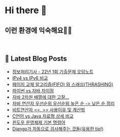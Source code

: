 # Hi there 👋

## 이런 환경에 익숙해요✍🏼

<p>
  <img alt="" src="https://img.shields.io/badge/SpringBoot-6DB33F?style=flat&logo=SpringBoot&logoColor=white"/>
  <img alt="" src="https://img.shields.io/badge/MySQL-4479A1?style=flat-square&logo=MySQL&logoColor=white"/>
  <img alt="" src= "https://img.shields.io/badge/Java-007396?style=flat-square&logo=Java&logoColor=white"/> 
  <img alt="" src= "https://img.shields.io/badge/JavaScript-F7DF1E?style=flat-square&logo=JavaScript&logoColor=white"/> 
</p>

## 📕 Latest Blog Posts

<ul><li><a href='https://howtomakecode.tistory.com/entry/%EC%A0%95%EB%B3%B4%EC%B2%98%EB%A6%AC%EA%B8%B0%EC%82%AC-22%EB%85%84-1%ED%9A%8C-%EA%B8%B0%EC%B6%9C%EB%AC%B8%EC%A0%9C-%EC%98%A4%EB%8B%B5%EB%85%B8%ED%8A%B8' target='_blank'>정보처리기사 - 22년 1회 기출문제 오답노트</a></li><li><a href='https://howtomakecode.tistory.com/entry/IPv4-vs-IPv6-%EB%B9%84%EA%B5%90' target='_blank'>IPv4 vs IPv6 비교</a></li><li><a href='https://howtomakecode.tistory.com/entry/%ED%8E%98%EC%9D%B4%EC%A7%80-%EA%B5%90%EC%B2%B4-%EC%95%8C%EA%B3%A0%EB%A6%AC%EC%A6%98FIFO-%EC%99%80-%EC%8A%A4%EB%9E%98%EC%8B%B1THRASHING' target='_blank'>페이지 교체 알고리즘(FIFO) 와 스래싱(THRASHING)</a></li><li><a href='https://howtomakecode.tistory.com/entry/%ED%8C%8C%EC%9D%B4%EC%8D%AC-vs-%EC%9E%90%EB%B0%94-%EC%B0%A8%EC%9D%B4%EC%A0%90' target='_blank'>파이썬 vs 자바 차이점</a></li><li><a href='https://howtomakecode.tistory.com/entry/%EC%9E%90%EB%B0%94-2%EC%B0%A8%EC%9B%90-%EB%B0%B0%EC%97%B4%EC%97%90-%EB%8C%80%ED%95%9C-%EA%B3%A0%EC%B0%B0' target='_blank'>자바 2차원 배열에 대한 고찰...</a></li><li><a href='https://howtomakecode.tistory.com/entry/%EC%9E%90%EB%B0%94-%EC%97%B0%EC%82%B0%EC%9E%90-%EC%9A%B0%EC%84%A0%EC%88%9C%EC%9C%84-%EC%9A%B0%EC%84%A0%EC%88%9C%EC%9C%84-%EB%86%92%EC%9D%80-%EC%88%9C-%EB%82%AE%EC%9D%80-%EC%88%9C-%EC%A0%95%EB%A6%AC' target='_blank'>자바 연산자 우선순위 우선순위 높은 순 -&gt; 낮은 순 정리</a></li><li><a href='https://howtomakecode.tistory.com/entry/%EB%B9%84%ED%8A%B8%EC%97%B0%EC%82%B0%EC%9E%90-%EC%82%AC%EC%9A%A9%EC%9D%B4%EC%9C%A0-%EB%B0%8F-%EA%B3%84%EC%82%B0%EB%B2%95' target='_blank'>비트연산자 &lt;&lt;, &gt;&gt; 사용이유 및 계산법</a></li><li><a href='https://howtomakecode.tistory.com/entry/C%EC%96%B8%EC%96%B4-vs-Java-%EC%9E%90%EB%A3%8C%ED%98%95-%EC%83%81%EC%84%B8-%EB%B9%84%EA%B5%90' target='_blank'>C언어 vs Java 자료형 상세 비교</a></li><li><a href='https://howtomakecode.tistory.com/entry/%EC%9C%88%EB%8F%84%EC%9A%B0-%EC%9A%B4%EC%98%81%EC%B2%B4%EC%A0%9C-%EA%B8%B0%EB%B3%B8-%EB%AA%85%EB%A0%B9%EC%96%B4' target='_blank'>윈도우 운영체제 기본 명령어</a></li><li><a href='https://howtomakecode.tistory.com/entry/Django%EA%B0%80-%EC%9E%90%EB%8F%99%EC%9C%BC%EB%A1%9C-%EA%B2%80%EC%82%AC%ED%95%B4%EC%A3%BC%EB%8A%94-%EA%B2%83%EB%93%A4%EC%9C%A0%EC%9A%A9%ED%95%9C-tip' target='_blank'>Django가 자동으로 검사해주는 것들(유용한 tip!)</a></li></ul>